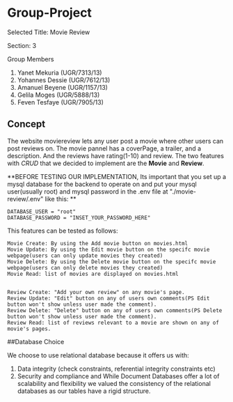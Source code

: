# Group-Project
Selected Title: Movie Review

Section: 3 

Group Members

1. Yanet Mekuria (UGR/7313/13)
2. Yohannes Dessie (UGR/7612/13)
3. Amanuel Beyene (UGR/1157/13)
4. Gelila Moges (UGR/5888/13)
5. Feven Tesfaye (UGR/7905/13)


## Concept
The website moviereview lets any user post a movie where other users can post reviews on. The movie pannel has a coverPage, a trailer, and a description. And the reviews have rating(1-10) and review. The two features with _CRUD_ that we decided to implement are the **Movie** and **Review**. 


**BEFORE TESTING OUR IMPLEMENTATION, Its important that you set up a mysql database for the backend to operate on and put your mysql user(usually root) and mysql password in the .env file at "./movie-review/.env" like this: **

```
DATABASE_USER = "root"
DATABASE_PASSWORD = "INSET_YOUR_PASSWORD_HERE"
```


This features can be tested as follows:

```
Movie Create: By using the Add movie button on movies.html
Movie Update: By using the Edit movie button on the specifc movie webpage(users can only update movies they created)
Movie Delete: By using the Delete movie button on the specifc movie webpage(users can only delete movies they created)
Movie Read: list of movies are displayed on movies.html


Review Create: "Add your own review" on any movie's page.
Review Update: "Edit" button on any of users own comments(PS Edit button won't show unless user made the comment).
Review Delete: "Delete" button on any of users own comments(PS Delete button won't show unless user made the comment).
Review Read: list of reviews relevant to a movie are shown on any of movie's pages.
```

##Database Choice

We choose to use relational database because it offers us with:
1. Data integrity (check constraints, referential integrity constraints etc)
2. Security and compliance
and While Document Databases offer a lot of scalability and flexibility we valued the consistency of the relational databases as our tables have a rigid structure.
